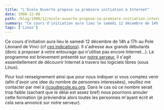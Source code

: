 ```yaml
---
title: "L'Ecole Ouverte propose sa premiere initiation a Internet"
date: 1998-12-08
path: /blog/1998/12/ecole-ouverte-propose-sa-premiere-initiation-internet
summary: "Ce cours d'initiation aura lieu le samedi 12 décembre de 14h a 17h au Pole Léonard de Vinci (cf ces indications)."
tags: ['Linux']
---
```


<P>
Ce cours d'initiation aura lieu le samedi 12 décembre de 14h a 17h au Pole
Léonard de Vinci (cf <A HREF="http://www.devinci.fr/campus/acces.htm">ces
indications</A>). Il s'adresse aux grands débutants (donc à proposer à
votre entourage qui n'utilise pas encore Internet...). Le programme est
brievement présenté sur <A HREF="http://ecole.eu.org/">notre serveur</A>,
il s'agit essentiellement de découvrir Internet à travers les logiciels
libres (sous Linux).
</P>

<P>
Pour tout renseignement ainsi que pour nous indiquer si vous comptez
venir (afin d'avoir une idee du nombre de personnes
interessées), veuillez me contacter par mel à <A HREF="mailto:ricou@ecole.eu.org">ricou@ecole.eu.org</A>. Dans le cas
où ce nombre serait trop faible (sachant que le délai est assez bref)
nous pourrions annuler cette formation (je préviendrai alors toutes les
personnes m'ayant écrit et cela sera annoncé sur notre serveur).
</P>


